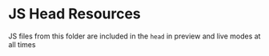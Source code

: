 # JS Head Resources

JS files from this folder are included in the `head` in preview and live modes at all times
